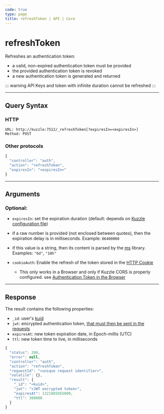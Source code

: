 ```yaml
---
code: true
type: page
title: refreshToken | API | Core
---
```


# refreshToken

Refreshes an authentication token:

* a valid, non-expired authentication token must be provided
* the provided authentication token is revoked
* a new authentication token is generated and returned

::: warning
API Keys and token with infinite duration cannot be refreshed
:::

---

## Query Syntax

### HTTP

```http
URL: http://kuzzle:7512/_refreshToken[?expiresIn=<expiresIn>]
Method: POST
```

### Other protocols

```js
{
  "controller": "auth",
  "action": "refreshToken",
  "expiresIn": "<expiresIn>"
}
```

---

## Arguments

### Optional:

* `expiresIn`: set the expiration duration (default: depends on [Kuzzle configuration file](/core/2/guides/advanced/configuration))
* if a raw number is provided (not enclosed between quotes), then the expiration delay is in milliseconds. Example: `86400000`
* if this value is a string, then its content is parsed by the [ms](https://www.npmjs.com/package/ms) library. Examples: `"6d"`, `"10h"`

* `cookieAuth`: Enable the refresh of the token stored in the [HTTP Cookie](https://developer.mozilla.org/en-US/docs/Web/HTTP/Cookies)
  - This only works in a Browser and only if Kuzzle CORS is properly configured. see [Authentication Token in the Browser](/core/2/guides/main-concepts/authentication)

---

## Response

The result contains the following properties:

* `_id`: user's [kuid](/core/2/guides/main-concepts/authentication#kuzzle-user-identifier-kuid)
* `jwt`: encrypted authentication token, [that must then be sent in the requests](/core/2/guides/main-concepts/authentication#authentication-token)
* `expiresAt`: new token expiration date, in Epoch-millis (UTC)
* `ttl`: new token time to live, in milliseconds

```javascript
{
  "status": 200,
  "error": null,
  "controller": "auth",
  "action": "refreshToken",
  "requestId": "<unique request identifier>",
  "volatile": {},
  "result": {
    "_id": "<kuid>",
    "jwt": "<JWT encrypted token>",
    "expiresAt": 1321085955000,
    "ttl": 360000
  }
}
```
